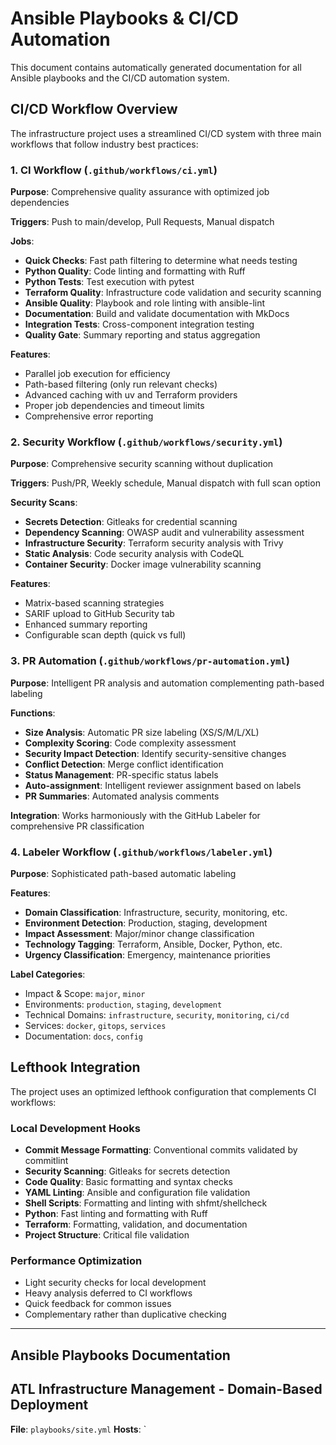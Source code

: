# Ansible Playbooks & CI/CD Automation

This document contains automatically generated documentation for all Ansible playbooks and the CI/CD automation system.

## CI/CD Workflow Overview

The infrastructure project uses a streamlined CI/CD system with three main workflows that follow industry best practices:

### 1. CI Workflow (`.github/workflows/ci.yml`)

**Purpose**: Comprehensive quality assurance with optimized job dependencies

**Triggers**: Push to main/develop, Pull Requests, Manual dispatch

**Jobs**:

- **Quick Checks**: Fast path filtering to determine what needs testing
- **Python Quality**: Code linting and formatting with Ruff
- **Python Tests**: Test execution with pytest
- **Terraform Quality**: Infrastructure code validation and security scanning
- **Ansible Quality**: Playbook and role linting with ansible-lint
- **Documentation**: Build and validate documentation with MkDocs
- **Integration Tests**: Cross-component integration testing
- **Quality Gate**: Summary reporting and status aggregation

**Features**:

- Parallel job execution for efficiency
- Path-based filtering (only run relevant checks)
- Advanced caching with uv and Terraform providers
- Proper job dependencies and timeout limits
- Comprehensive error reporting

### 2. Security Workflow (`.github/workflows/security.yml`)

**Purpose**: Comprehensive security scanning without duplication

**Triggers**: Push/PR, Weekly schedule, Manual dispatch with full scan option

**Security Scans**:

- **Secrets Detection**: Gitleaks for credential scanning
- **Dependency Scanning**: OWASP audit and vulnerability assessment
- **Infrastructure Security**: Terraform security analysis with Trivy
- **Static Analysis**: Code security analysis with CodeQL
- **Container Security**: Docker image vulnerability scanning

**Features**:

- Matrix-based scanning strategies
- SARIF upload to GitHub Security tab
- Enhanced summary reporting
- Configurable scan depth (quick vs full)

### 3. PR Automation (`.github/workflows/pr-automation.yml`)

**Purpose**: Intelligent PR analysis and automation complementing path-based labeling

**Functions**:

- **Size Analysis**: Automatic PR size labeling (XS/S/M/L/XL)
- **Complexity Scoring**: Code complexity assessment
- **Security Impact Detection**: Identify security-sensitive changes
- **Conflict Detection**: Merge conflict identification
- **Status Management**: PR-specific status labels
- **Auto-assignment**: Intelligent reviewer assignment based on labels
- **PR Summaries**: Automated analysis comments

**Integration**: Works harmoniously with the GitHub Labeler for comprehensive PR classification

### 4. Labeler Workflow (`.github/workflows/labeler.yml`)

**Purpose**: Sophisticated path-based automatic labeling

**Features**:

- **Domain Classification**: Infrastructure, security, monitoring, etc.
- **Environment Detection**: Production, staging, development
- **Impact Assessment**: Major/minor change classification
- **Technology Tagging**: Terraform, Ansible, Docker, Python, etc.
- **Urgency Classification**: Emergency, maintenance priorities

**Label Categories**:

- Impact & Scope: `major`, `minor`
- Environments: `production`, `staging`, `development`
- Technical Domains: `infrastructure`, `security`, `monitoring`, `ci/cd`
- Services: `docker`, `gitops`, `services`
- Documentation: `docs`, `config`

## Lefthook Integration

The project uses an optimized lefthook configuration that complements CI workflows:

### Local Development Hooks

- **Commit Message Formatting**: Conventional commits validated by commitlint
- **Security Scanning**: Gitleaks for secrets detection
- **Code Quality**: Basic formatting and syntax checks
- **YAML Linting**: Ansible and configuration file validation
- **Shell Scripts**: Formatting and linting with shfmt/shellcheck
- **Python**: Fast linting and formatting with Ruff
- **Terraform**: Formatting, validation, and documentation
- **Project Structure**: Critical file validation

### Performance Optimization

- Light security checks for local development
- Heavy analysis deferred to CI workflows
- Quick feedback for common issues
- Complementary rather than duplicative checking

---

## Ansible Playbooks Documentation

## ATL Infrastructure Management - Domain-Based Deployment

**File**: `playbooks/site.yml`
**Hosts**: `
